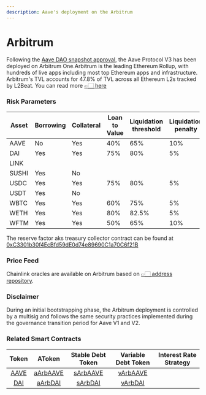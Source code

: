 ```yaml
---
description: Aave's deployment on the Arbitrum
---
```


# Arbitrum

Following the [Aave DAO snapshot approval](https://snapshot.org/#/aave.eth/proposal/0x7c6261b04115e79c63cffb1602295836df36883fc76fc899bce3345c2beaeba3), the Aave Protocol V3 has been deployed on Arbitrum One.Arbitrum is the leading Ethereum Rollup, with hundreds of live apps including most top Ethereum apps and infrastructure. Arbitrum's TVL accounts for 47.8% of TVL across all Ethereum L2s tracked by L2Beat. You can read more [👉🏻 here](https://portal.arbitrum.one)


### Risk Parameters

| Asset | Borrowing | Collateral | Loan to Value | Liquidation threshold | Liquidation penalty | Reserve Factor |
| ----- | --------- | ---------- | ------------- | --------------------- | ------------------- | -------------- |
| AAVE  | No        | Yes        | 40%           | 65%                   | 10%                 |                |
| DAI   | Yes       | Yes        | 75%           | 80%                   | 5%                  | 10%            |
| LINK  |
| SUSHI | Yes       | No         |               |                       |                     | 10%            |
| USDC  | Yes       | Yes        | 75%           | 80%                   | 5%                  | 10%            |
| USDT  | Yes       | No         |               |                       |                     | 10%            |
| WBTC  | Yes       | Yes        | 60%           | 75%                   | 5%                  | 20%            |
| WETH  | Yes       | Yes        | 80%           | 82.5%                 | 5%                  | 10%            |
| WFTM  | Yes       | Yes        | 50%           | 65%                   | 10%                 | 15%            |

The reserve factor aks treasury collector contract can be found at [0xC3301b30f4EcBfd59dE0d74e89690C1a70C6f21B](https://arbiscan.io/address/0xc3301b30f4ecbfd59de0d74e89690c1a70c6f21b#code)

### Price Feed

Chainlink oracles are available on Arbitrum based on [👉🏻 address repository](https://docs.chain.link/docs/arbitrum-price-feeds/).

### Disclaimer

During an initial bootstrapping phase, the Arbitrum deployment is controlled by a multisig and follows the same security practices implemented during the governance transition period for Aave V1 and V2.

### Related Smart Contracts

| Token   | AToken | Stable Debt Token  | Variable Debt Token  | Interest Rate Strategy |
| :-----: | :----: | :----------------: | :------------------: | :--------------------: |
| [AAVE](https://arbiscan.io/address/0xba5ddd1f9d7f570dc94a51479a000e3bce967196) | [aArbAAVE](https://arbiscan.io/address/0xf329e36C7bF6E5E86ce2150875a84Ce77f477375) | [sArbAAVE](https://arbiscan.io/address/0xfAeF6A702D15428E588d4C0614AEFb4348D83D48) | [vArbAAVE](https://arbiscan.io/address/0xE80761Ea617F66F96274eA5e8c37f03960ecC679) |
| [DAI](https://arbiscan.io/address/0xda10009cbd5d07dd0cecc66161fc93d7c9000da1) | [aArbDAI](https://arbiscan.io/address/0x82E64f49Ed5EC1bC6e43DAD4FC8Af9bb3A2312EE) | [sArbDAI](https://arbiscan.io/address/0xd94112B5B62d53C9402e7A60289c6810dEF1dC9B) | [vArbDAI](https://arbiscan.io/address/0x8619d80FB0141ba7F184CbF22fd724116D9f7ffC)| 